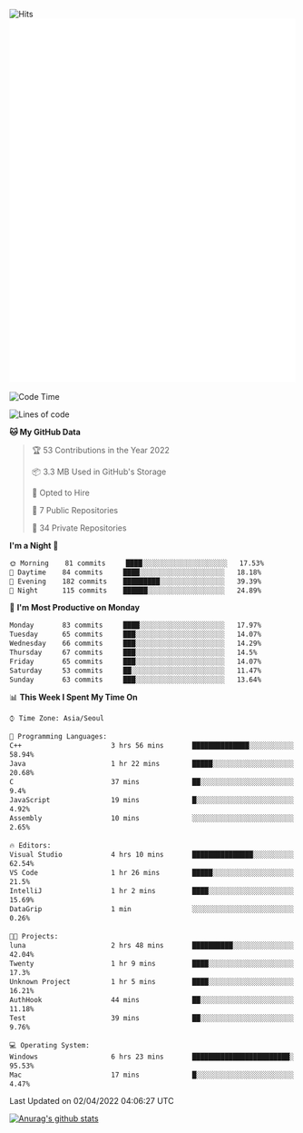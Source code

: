 ![Hits](https://hits.seeyoufarm.com/api/count/incr/badge.svg?url=https%3A%2F%2Fgithub.com%2Fkokose1234&count_bg=%2379C83D&title_bg=%23555555&icon=apple.svg&icon_color=%23E7E7E7&title=hits&edge_flat=false)
<br/>
![Metrics](https://github.com/kokose1234/kokose1234/blob/main/github-metrics.svg)

<!--START_SECTION:waka-->
![Code Time](http://img.shields.io/badge/Code%20Time-610%20hrs%2025%20mins-blue)

![Lines of code](https://img.shields.io/badge/From%20Hello%20World%20I%27ve%20Written-2%20Million%20lines%20of%20code-blue)

**🐱 My GitHub Data** 

> 🏆 53 Contributions in the Year 2022
 > 
> 📦 3.3 MB Used in GitHub's Storage 
 > 
> 💼 Opted to Hire
 > 
> 📜 7 Public Repositories 
 > 
> 🔑 34 Private Repositories  
 > 
**I'm a Night 🦉** 

```text
🌞 Morning    81 commits     ████░░░░░░░░░░░░░░░░░░░░░   17.53% 
🌆 Daytime    84 commits     ████░░░░░░░░░░░░░░░░░░░░░   18.18% 
🌃 Evening    182 commits    █████████░░░░░░░░░░░░░░░░   39.39% 
🌙 Night      115 commits    ██████░░░░░░░░░░░░░░░░░░░   24.89%

```
📅 **I'm Most Productive on Monday** 

```text
Monday       83 commits     ████░░░░░░░░░░░░░░░░░░░░░   17.97% 
Tuesday      65 commits     ███░░░░░░░░░░░░░░░░░░░░░░   14.07% 
Wednesday    66 commits     ███░░░░░░░░░░░░░░░░░░░░░░   14.29% 
Thursday     67 commits     ███░░░░░░░░░░░░░░░░░░░░░░   14.5% 
Friday       65 commits     ███░░░░░░░░░░░░░░░░░░░░░░   14.07% 
Saturday     53 commits     ██░░░░░░░░░░░░░░░░░░░░░░░   11.47% 
Sunday       63 commits     ███░░░░░░░░░░░░░░░░░░░░░░   13.64%

```


📊 **This Week I Spent My Time On** 

```text
⌚︎ Time Zone: Asia/Seoul

💬 Programming Languages: 
C++                      3 hrs 56 mins       ██████████████░░░░░░░░░░░   58.94% 
Java                     1 hr 22 mins        █████░░░░░░░░░░░░░░░░░░░░   20.68% 
C                        37 mins             ██░░░░░░░░░░░░░░░░░░░░░░░   9.4% 
JavaScript               19 mins             █░░░░░░░░░░░░░░░░░░░░░░░░   4.92% 
Assembly                 10 mins             ░░░░░░░░░░░░░░░░░░░░░░░░░   2.65%

🔥 Editors: 
Visual Studio            4 hrs 10 mins       ███████████████░░░░░░░░░░   62.54% 
VS Code                  1 hr 26 mins        █████░░░░░░░░░░░░░░░░░░░░   21.5% 
IntelliJ                 1 hr 2 mins         ████░░░░░░░░░░░░░░░░░░░░░   15.69% 
DataGrip                 1 min               ░░░░░░░░░░░░░░░░░░░░░░░░░   0.26%

🐱‍💻 Projects: 
luna                     2 hrs 48 mins       ██████████░░░░░░░░░░░░░░░   42.04% 
Twenty                   1 hr 9 mins         ████░░░░░░░░░░░░░░░░░░░░░   17.3% 
Unknown Project          1 hr 5 mins         ████░░░░░░░░░░░░░░░░░░░░░   16.21% 
AuthHook                 44 mins             ██░░░░░░░░░░░░░░░░░░░░░░░   11.18% 
Test                     39 mins             ██░░░░░░░░░░░░░░░░░░░░░░░   9.76%

💻 Operating System: 
Windows                  6 hrs 23 mins       ████████████████████████░   95.53% 
Mac                      17 mins             █░░░░░░░░░░░░░░░░░░░░░░░░   4.47%

```


 Last Updated on 02/04/2022 04:06:27 UTC
<!--END_SECTION:waka-->

[![Anurag's github stats](https://github-readme-stats.vercel.app/api?username=kokose1234&theme=dracula)](https://github.com/anuraghazra/github-readme-stats)



	
